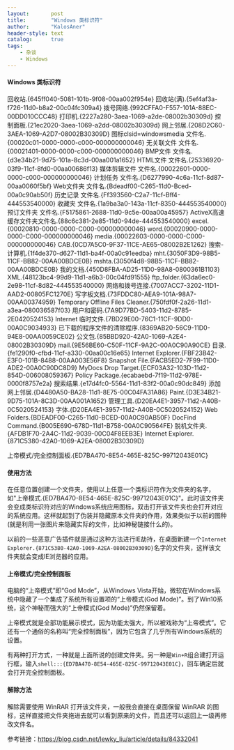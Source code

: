 ```yaml
---
layout:       post
title:        "Windows 类标识符"
author:       "KalosAner"
header-style: text
catalog:      true
tags:
    - 杂谈
    - Windows
---
```


#### Windows 类标识符

回收站.{645ff040-5081-101b-9f08-00aa002f954e}
回收站(满).{5ef4af3a-f726-11d0-b8a2-00c04fc309a4}
拨号网络.{992CFFA0-F557-101A-88EC-00DD010CCC48}
打印机.{2227a280-3aea-1069-a2de-08002b30309d}
控制面板.{21ec2020-3aea-1069-a2dd-08002b30309d}
网上邻居.{208D2C60-3AEA-1069-A2D7-08002B30309D}
图标clsid=windowsmedia 文件名.{00020c01-0000-0000-c000-000000000046}
无关联文件 文件名.{00021401-0000-0000-c000-000000000046}
BMP文件 文件名.{d3e34b21-9d75-101a-8c3d-00aa001a1652}
HTML文件 文件名.{25336920-03f9-11cf-8fd0-00aa00686f13}
媒体剪辑文件 文件名.{00022601-0000-0000-c000-000000000046}
计划任务 文件名.{D6277990-4c6a-11cf-8d87-00aa0060f5bf}
Web文件夹 文件名.{Bdeadf00-C265-11d0-Bced-00a0c90ab50f}
历史记录 文件名.{Ff393560-C2a7-11cf-Bff4-444553540000}
收藏夹 文件名.{1a9ba3a0-143a-11cf-8350-444553540000}
预订文件夹 文件名.{F5175861-2688-11d0-9c5e-00aa00a45957}
ActiveX高速缓存文件夹文件名.{88c6c381-2e85-11d0-94de-444553540000}
excel.{00020810-0000-0000-C000-000000000046}
word.{00020900-0000-0000-C000-000000000046}
media.{00022603-0000-0000-C000-000000000046}
CAB.{0CD7A5C0-9F37-11CE-AE65-08002B2E1262}
搜索-计算机.{1f4de370-d627-11d1-ba4f-00a0c91eedba}
mht.{3050F3D9-98B5-11CF-BB82-00AA00BDCE0B}
mshta.{3050f4d8-98B5-11CF-BB82-00AA00BDCE0B}
我的文档.{450D8FBA-AD25-11D0-98A8-0800361B1103}
XML.{48123bc4-99d9-11d1-a6b3-00c04fd91555}
ftp_folder.{63da6ec0-2e98-11cf-8d82-444553540000}
网络和拨号连接.{7007ACC7-3202-11D1-AAD2-00805FC1270E}
写字板文档.{73FDDC80-AEA9-101A-98A7-00AA00374959}
Temporary Offline Files Cleaner.{750fdf0f-2a26-11d1-a3ea-080036587f03}
用户和密码.{7A9D77BD-5403-11d2-8785-2E0420524153}
Internet 临时文件.{7BD29E00-76C1-11CF-9DD0-00A0C9034933}
已下载的程序文件的清除程序.{8369AB20-56C9-11D0-94E8-00AA0059CE02}
公文包.{85BBD920-42A0-1069-A2E4-08002B30309D}
mail.{9E56BE60-C50F-11CF-9A2C-00A0C90A90CE}
目录.{fe1290f0-cfbd-11cf-a330-00aa00c16e65}
Internet Explorer.{FBF23B42-E3F0-101B-8488-00AA003E56F8}
Snapshot File.{FACB5ED2-7F99-11D0-ADE2-00A0C90DC8D9}
MyDocs Drop Target.{ECF03A32-103D-11d2-854D-006008059367}
Policy Package.{ecabaebd-7f19-11d2-978E-0000f8757e2a}
搜索结果.{e17d4fc0-5564-11d1-83f2-00a0c90dc849}
添加网上邻居.{D4480A50-BA28-11d1-8E75-00C04FA31A86}
Paint.{D3E34B21-9D75-101A-8C3D-00AA001A1652}
管理工具.{D20EA4E1-3957-11d2-A40B-0C5020524153}
字体.{D20EA4E1-3957-11d2-A40B-0C5020524152}
Web Folders.{BDEADF00-C265-11d0-BCED-00A0C90AB50F}
DocFind Command.{B005E690-678D-11d1-B758-00A0C90564FE}
脱机文件夹.{AFDB1F70-2A4C-11d2-9039-00C04F8EEB3E}
Internet Explorer.{871C5380-42A0-1069-A2EA-08002B30309D}

上帝模式/完全控制面板.{ED7BA470-8E54-465E-825C-99712043E01C}

#### 使用方法

在任意位置创建一个文件夹，使用以上任意一个类标识符作为文件夹的名字，如"上帝模式.{ED7BA470-8E54-465E-825C-99712043E01C}"。此时该文件夹会变成类标识符对应的Windows系统应用图标，双击打开该文件夹也会打开对应的系统应用。这样就起到了伪装并隐藏原本文件夹的作用，效果类似于以前的图种(就是利用一张图片来隐藏实际的文件，比如神秘链接什么的)。

以前的一些恶意广告插件就是通过这种方法进行IE劫持，在桌面新建一个`Internet Explorer.{871C5380-42A0-1069-A2EA-08002B30309D}`名字的文件夹，这样该文件夹就会变成IE浏览器的应用。

#### 上帝模式/完全控制面板

电脑的“上帝模式”即“God Mode”，从Windows Vista开始，微软在Windows系统中隐藏了一个集成了系统所有设置项的“上帝模式(God Mode)”。到了Win10系统，这个神秘而强大的“上帝模式(God Mode)”仍然保留着。

上帝模式就是全部功能展示模式，因为功能太强大，所以被戏称为“上帝模式”。它还有一个通俗的名称叫“完全控制面板”，因为它包含了几乎所有Windows系统的设置。

有两种打开方式，一种就是上面所说的创建文件夹。另一种是`Win+R`组合建打开运行框，输入`shell:::{ED7BA470-8E54-465E-825C-99712043E01C}`，回车确定后就会打开完全控制面板。

#### 解除方法

解除需要使用 WinRAR 打开该文件夹，一般我会直接在桌面保留 WinRAR 的图标，这样直接把文件夹拖进去就可以看到原来的文件，而且还可以返回上一级再修改文件名。



参考链接：https://blog.csdn.net/lewky_liu/article/details/84332041
